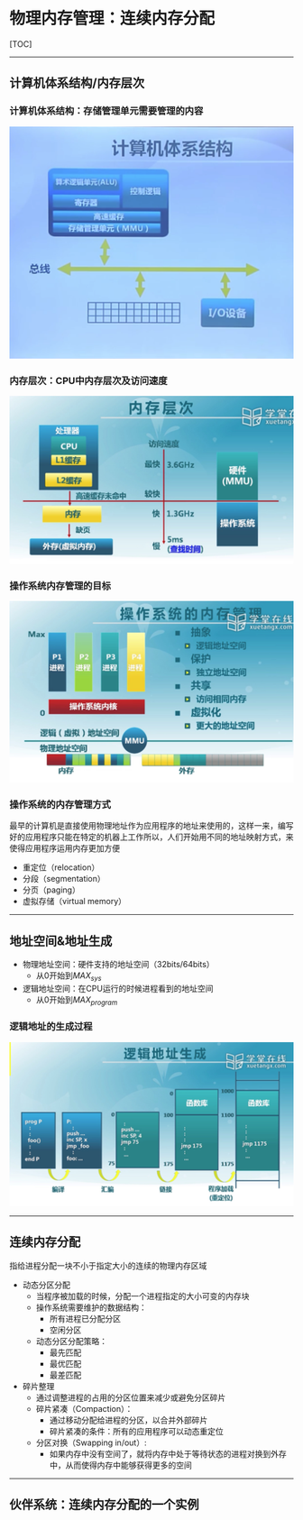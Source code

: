 # 物理内存管理：连续内存分配

[TOC]

---

## 计算机体系结构/内存层次

### 计算机体系结构：存储管理单元需要管理的内容



![computerarchitecture](./pics/computerarchitecture.png)

### 内存层次：CPU中内存层次及访问速度

![memory hir](./pics/memory_hir.jpg)

### 操作系统内存管理的目标

![memory management](./pics/memory_management.jpg)

### 操作系统的内存管理方式

最早的计算机是直接使用物理地址作为应用程序的地址来使用的，这样一来，编写好的应用程序只能在特定的机器上工作所以，人们开始用不同的地址映射方式，来使得应用程序运用内存更加方便

- 重定位（relocation）
- 分段（segmentation）
- 分页（paging）
- 虚拟存储（virtual memory）

---

## 地址空间&地址生成

- 物理地址空间：硬件支持的地址空间（32bits/64bits）
  - 从0开始到$MAX_{sys}$
- 逻辑地址空间：在CPU运行的时候进程看到的地址空间
  - 从0开始到$MAX_{program}$

### 逻辑地址的生成过程

![generation of logical addr](./pics/generation_of_logical_addr.jpg)

---

## 连续内存分配

指给进程分配一块不小于指定大小的连续的物理内存区域

- 动态分区分配
  - 当程序被加载的时候，分配一个进程指定的大小可变的内存块
  - 操作系统需要维护的数据结构：
    - 所有进程已分配分区
    - 空闲分区
  - 动态分区分配策略：
    - 最先匹配
    - 最优匹配
    - 最差匹配
- 碎片整理
  - 通过调整进程的占用的分区位置来减少或避免分区碎片
  - 碎片紧凑（Compaction）：
    - 通过移动分配给进程的分区，以合并外部碎片
    - 碎片紧凑的条件：所有的应用程序可以动态重定位
  - 分区对换（Swapping in/out）:
    - 如果内存中没有空间了，就将内存中处于等待状态的进程对换到外存中，从而使得内存中能够获得更多的空间

---

## 伙伴系统：连续内存分配的一个实例



